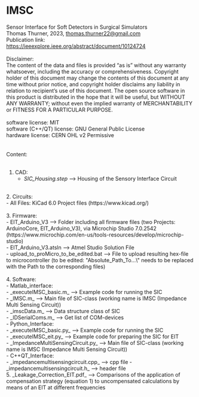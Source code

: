 # IMSC <br/>
Sensor Interface for Soft Detectors in Surgical Simulators <br/>
Thomas Thurner, 2023, thomas.thurner22@gmail.com <br/>
Publication link:<br/>
https://ieeexplore.ieee.org/abstract/document/10124724 <br/>
<br/>
Disclaimer: <br/>
The content of the data and files is provided “as is” without any warranty whatsoever, including the accuracy or comprehensiveness. Copyright holder of this document may change the contents of this document at any time without prior notice, and copyright holder disclaims any liability in relation to recipient’s use of this document.
The open source software in this product is distributed in the hope that it will be useful, but WITHOUT ANY WARRANTY; without even the implied warranty of MERCHANTABILITY or FITNESS FOR A PARTICULAR PURPOSE. <br/>
<br/>
software license: MIT <br/>
software (C++/QT) license: GNU General Public License <br/>
hardware license: CERN OHL v2 Permissive <br/>
 <br/>
 <br/>
Content: <br/>
 <br/>
1. CAD: <br/>
   - _SIC_Housing.step_ --> Housing of the Sensory Interface Circuit <br/>
  
 <br/>
2. Circuits: <br/>
   - All Files: KiCad 6.0 Project files (https://www.kicad.org/) <br/>
 <br/>
3. Firmware: <br/>
   - EIT_Arduino_V3 --> Folder including all firmware files (two Projects: ArduinoCore, EIT_Arduino_V3), via Microchip Studio 7.0.2542 (https://www.microchip.com/en-us/tools-resources/develop/microchip-studio) <br/>
     - EIT_Arduino_V3.atsln --> Atmel Studio Solution File <br/>
     - upload_to_proMicro_to_be_edited.bat	--> File to upload resulting hex-file to microcontroller (to be edited: "Absolute_Path_To...\" needs to be replaced with the Path to the corresponding files) <br/>
 <br/>
4. Software: <br/>
   - Matlab_interface: <br/>
     - _executeIMSC_basic.m_ --> Example code for running the SIC <br/>
     - _IMSC.m_ --> Main file of SIC-class (working name is IMSC (Impedance Multi Sensing Circuit)) <br/>
     - _imscData.m_ --> Data structure class of SIC <br/>
     - _IDSerialComs.m_ --> Get list of COM-devices <br/>
   - Python_Interface: <br/>
     - _executeIMSC_basic.py_ --> Example code for running the SIC <br/>
     - _executeIMSC_eit.py_ --> Example code for preparing the SIC for EIT <br/>
     - _ImpedanceMultiSensingCircuit.py_ --> Main file of SIC-class (working name is IMSC (Impedance Multi Sensing Circuit)) <br/>
   - C++QT_Interface: <br/>
     - _impedancemultisensingcircuit.cpp_ --> cpp file
     - _impedancemultisensingcircuit.h_ --> header file
 <br/>
5. _Leakage_Correction_EIT.pdf_ --> Comparisons of the application of compensation strategy (equation 1) to uncompensated calculations by means of an EIT at different frequencies <br/>
 <br/>
